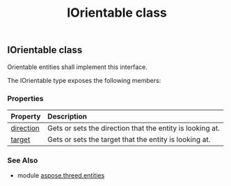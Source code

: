 ﻿---
title: IOrientable class
second_title: Aspose.3D for Python via .NET API References
description: 
type: docs
weight: 140
url: /python-net/aspose.threed.entities/iorientable/
is_root: false
---

## IOrientable class

Orientable entities shall implement this interface.



The IOrientable type exposes the following members:

### Properties
| Property | Description |
| :- | :- |
| [direction](/3d/python-net/aspose.threed.entities/iorientable/direction) | Gets or sets the direction that the entity is looking at. |
| [target](/3d/python-net/aspose.threed.entities/iorientable/target) | Gets or sets the target that the entity is looking at. |


### See Also

* module [aspose.threed.entities](../)
